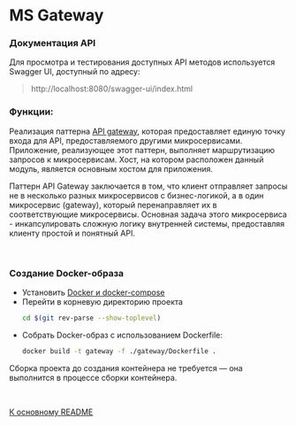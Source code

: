 # MS Gateway
### Документация API
Для просмотра и тестирования доступных API методов используется Swagger UI, доступный по адресу:
> http://localhost:8080/swagger-ui/index.html

### Функции:
Реализация паттерна [API gateway](https://microservices.io/patterns/apigateway.html), которая предоставляет единую точку
входа для API, предоставляемого другими микросервисами. Приложение, реализующее этот паттерн, выполняет маршрутизацию
запросов к микросервисам. Хост, на котором расположен данный модуль, является основным хостом для приложения.

Паттерн API Gateway заключается в том, что клиент отправляет запросы не в несколько разных микросервисов с
бизнес-логикой, а в один микросервис (gateway), который перенаправляет их в соответствующие микросервисы. Основная
задача этого микросервиса - инкапсулировать сложную логику внутренней системы, предоставляя клиенту простой и понятный
API.

<br>

### Создание Docker-образа
- Установить [Docker и docker-compose](https://www.docker.com/)
- Перейти в корневую директорию проекта
  ```bash
  cd $(git rev-parse --show-toplevel)
  ```
- Собрать Docker-образ с использованием Dockerfile:
  ```bash
  docker build -t gateway -f ./gateway/Dockerfile .
  ```

Сборка проекта до создания контейнера не требуется — она выполнится в процессе сборки контейнера.

<br>

[К основному README](./../README.md)